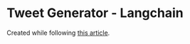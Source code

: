 # Tweet Generator - Langchain

Created while following [this article](https://www.freecodecamp.org/news/create-an-ai-tweet-generator-openai-langchain/).